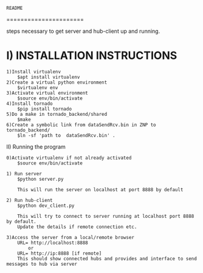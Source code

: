 	README
======================

steps necessary to get server and hub-client up and running.

I) INSTALLATION INSTRUCTIONS
==============================

	1)Install virtualenv
		$apt install virtualenv
	2)Create a virtual python environment
		$virtualenv env
	3)Activate virtual environment
		$source env/bin/activate
	4)Install tornado
		$pip install tornado
	5)Do a make in tornado_backend/shared
		$make
	6)Create a symbolic link from dataSendRcv.bin in ZNP to tornado_backend/
		$ln -sf 'path to  dataSendRcv.bin' .

II) Running the program

	0)Activate virtualenv if not already activated
		$source env/bin/activate

	1) Run server
		$python server.py

		This will run the server on localhost at port 8888 by default

	2) Run hub-client
		$python dev_client.py
		
		This will try to connect to server running at localhost port 8888 by default.
		Update the details if remote connection etc.

	3)Access the server from a local/remote browser
		URL= http://localhost:8888
			or
		URL= http://ip:8888 [if remote]
		This should show connected hubs and provides and interface to send messages to hub via server
